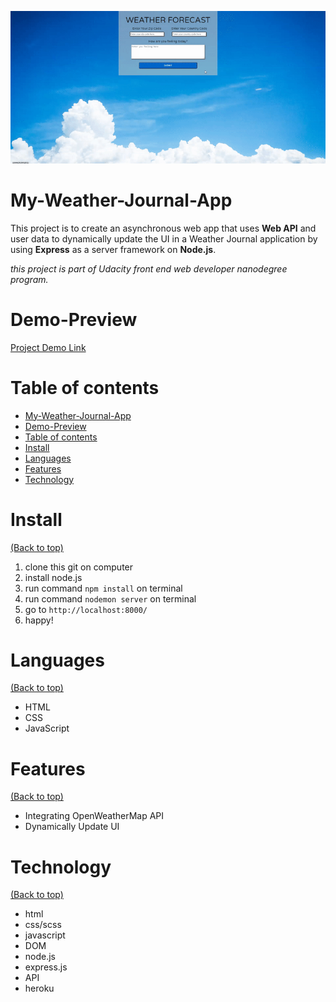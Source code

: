 <!-- Add banner here -->
![Project Preview](docs/preview_project3.gif)

# My-Weather-Journal-App

<!-- Describe your project in brief -->
This project is to create an asynchronous web app that uses **Web API** and user data to dynamically update the UI in a Weather Journal application by using **Express** as a server framework on **Node.js**. 

*this project is part of Udacity front end web developer nanodegree program.*

# Demo-Preview

<!-- Add a demo for your project -->
[Project Demo Link](https://thasup-weather-journal-app.herokuapp.com/)

# Table of contents

- [My-Weather-Journal-App](#my-weather-journal-app)
- [Demo-Preview](#demo-preview)
- [Table of contents](#table-of-contents)
- [Install](#install)
- [Languages](#languages)
- [Features](#features)
- [Technology](#technology)

# Install
[(Back to top)](#table-of-contents)

1. clone this git on computer
2. install node.js
3. run command `npm install` on terminal
4. run command `nodemon server` on terminal
5. go to `http://localhost:8000/`
6. happy!

# Languages
[(Back to top)](#table-of-contents)

- HTML
- CSS
- JavaScript

# Features
[(Back to top)](#table-of-contents)

- Integrating OpenWeatherMap API
- Dynamically Update UI

# Technology
[(Back to top)](#table-of-contents)

- html
- css/scss
- javascript
- DOM
- node.js
- express.js
- API
- heroku
